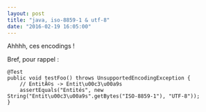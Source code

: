 ```yaml
---
layout: post
title: "java, iso-8859-1 & utf-8"
date: "2016-02-19 16:05:00"
---
```

Ahhhh, ces encodings !

Bref, pour rappel : 


```
@Test
public void testFoo() throws UnsupportedEncodingException {
    // EntitÃ©s -> Entit\u00c3\u00a9s
    assertEquals("Entités", new String("Entit\u00c3\u00a9s".getBytes("ISO-8859-1"), "UTF-8"));
}
```
